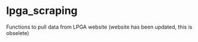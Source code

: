 # lpga_scraping
Functions to pull data from LPGA website (website has been updated, this is obselete)
